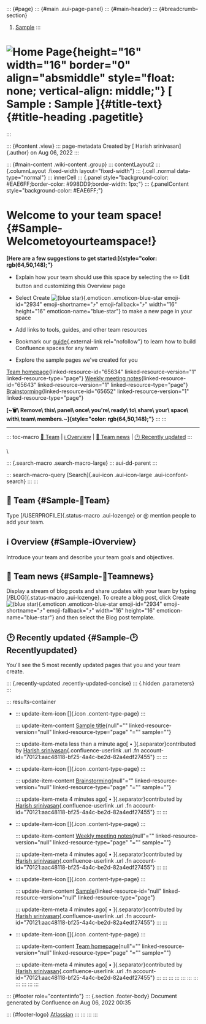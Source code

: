 ::: {#page}
::: {#main .aui-page-panel}
::: {#main-header}
::: {#breadcrumb-section}
1.  [Sample](index.html)
:::

# ![Home Page](images/icons/contenttypes/home_page_16.png){height="16" width="16" border="0" align="absmiddle" style="float: none; vertical-align: middle;"} [ Sample : Sample ]{#title-text} {#title-heading .pagetitle}
:::

::: {#content .view}
::: page-metadata
Created by [ Harish srinivasan]{.author} on Aug 06, 2022
:::

::: {#main-content .wiki-content .group}
::: contentLayout2
::: {.columnLayout .fixed-width layout="fixed-width"}
::: {.cell .normal data-type="normal"}
::: innerCell
::: {.panel style="background-color: #EAE6FF;border-color: #998DD9;border-width: 1px;"}
::: {.panelContent style="background-color: #EAE6FF;"}
# Welcome to your team space! {#Sample-Welcometoyourteamspace!}

**[Here are a few suggestions to get
started:]{style="color: rgb(64,50,148);"}**

-   Explain how your team should use this space by selecting the ✏️ Edit
    button and customizing this Overview page

-   Select Create ![(blue
    star)](images/icons/emoticons/72/2934.png){.emoticon
    .emoticon-blue-star emoji-id="2934"
    emoji-shortname=":arrow_heading_up:" emoji-fallback="⤴" width="16"
    height="16" emoticon-name="blue-star"} to make a new page in your
    space

-   Add links to tools, guides, and other team resources

-   Bookmark our
    [guide](https://www.atlassian.com/blog/confluence/build-confluence-spaces-team-project){.external-link
    rel="nofollow"} to learn how to build Confluence spaces for any team

-   Explore the sample pages we\'ve created for you

[Team homepage](Team-homepage_65634.html){linked-resource-id="65634"
linked-resource-version="1" linked-resource-type="page"} [Weekly meeting
notes](Weekly-meeting-notes_65643.html){linked-resource-id="65643"
linked-resource-version="1" linked-resource-type="page"}
[Brainstorming](Brainstorming_65652.html){linked-resource-id="65652"
linked-resource-version="1" linked-resource-type="page"}

**[~🗑\ Remove\ this\ panel\ once\ you\'re\ ready\ to\ share\ your\ space\ with\ team\ members.~]{style="color: rgb(64,50,148);"}**
:::
:::

------------------------------------------------------------------------

::: toc-macro
[🎽 Team](#Sample-🎽Team) \| [ℹ️ Overview](#Sample-ℹ️Overview) \| [📣
Team news](#Sample-📣Teamnews) \| [🕑 Recently
updated](#Sample-🕑Recentlyupdated)
:::

\

::: {.search-macro .search-macro-large}
::: aui-dd-parent
:::

::: search-macro-query
[Search]{.aui-icon .aui-icon-large .aui-iconfont-search}
:::
:::

## 🎽 Team {#Sample-🎽Team}

Type [/USERPROFILE]{.status-macro .aui-lozenge} or @ mention people to
add your team.

## ℹ️ Overview {#Sample-ℹ️Overview}

Introduce your team and describe your team goals and objectives.

## 📣 Team news {#Sample-📣Teamnews}

Display a stream of blog posts and share updates with your team by
typing [/BLOG]{.status-macro .aui-lozenge}. To create a blog post, click
Create ![(blue star)](images/icons/emoticons/72/2934.png){.emoticon
.emoticon-blue-star emoji-id="2934" emoji-shortname=":arrow_heading_up:"
emoji-fallback="⤴" width="16" height="16" emoticon-name="blue-star"} and
then select the Blog post template.

## 🕑 Recently updated {#Sample-🕑Recentlyupdated}

You\'ll see the 5 most recently updated pages that you and your team
create.

::: {.recently-updated .recently-updated-concise}
::: {.hidden .parameters}
:::

::: results-container
-   ::: update-item-icon
    []{.icon .content-type-page}
    :::

    ::: update-item-content
    [Sample
    title](Sample-title_196609.html "data-linked-resource-id="){null\"=""
    linked-resource-version="null" linked-resource-type="page" \"=""
    sample=""}

    ::: update-item-meta
    less than a minute ago[ • ]{.separator}contributed by [Harish
    srinivasan](null/display/~70121%3Aaac48118-bf25-4a4c-be2d-82a4edf27455){.confluence-userlink
    .url .fn account-id="70121:aac48118-bf25-4a4c-be2d-82a4edf27455"}
    :::
    :::

-   ::: update-item-icon
    []{.icon .content-type-page}
    :::

    ::: update-item-content
    [Brainstorming](Brainstorming_65652.html "data-linked-resource-id="){null\"=""
    linked-resource-version="null" linked-resource-type="page" \"=""
    sample=""}

    ::: update-item-meta
    4 minutes ago[ • ]{.separator}contributed by [Harish
    srinivasan](null/display/~70121%3Aaac48118-bf25-4a4c-be2d-82a4edf27455){.confluence-userlink
    .url .fn account-id="70121:aac48118-bf25-4a4c-be2d-82a4edf27455"}
    :::
    :::

-   ::: update-item-icon
    []{.icon .content-type-page}
    :::

    ::: update-item-content
    [Weekly meeting
    notes](Weekly-meeting-notes_65643.html "data-linked-resource-id="){null\"=""
    linked-resource-version="null" linked-resource-type="page" \"=""
    sample=""}

    ::: update-item-meta
    4 minutes ago[ • ]{.separator}contributed by [Harish
    srinivasan](null/display/~70121%3Aaac48118-bf25-4a4c-be2d-82a4edf27455){.confluence-userlink
    .url .fn account-id="70121:aac48118-bf25-4a4c-be2d-82a4edf27455"}
    :::
    :::

-   ::: update-item-icon
    []{.icon .content-type-page}
    :::

    ::: update-item-content
    [Sample](index.html "Sample"){linked-resource-id="null"
    linked-resource-version="null" linked-resource-type="page"}

    ::: update-item-meta
    4 minutes ago[ • ]{.separator}contributed by [Harish
    srinivasan](null/display/~70121%3Aaac48118-bf25-4a4c-be2d-82a4edf27455){.confluence-userlink
    .url .fn account-id="70121:aac48118-bf25-4a4c-be2d-82a4edf27455"}
    :::
    :::

-   ::: update-item-icon
    []{.icon .content-type-page}
    :::

    ::: update-item-content
    [Team
    homepage](Team-homepage_65634.html "data-linked-resource-id="){null\"=""
    linked-resource-version="null" linked-resource-type="page" \"=""
    sample=""}

    ::: update-item-meta
    4 minutes ago[ • ]{.separator}contributed by [Harish
    srinivasan](null/display/~70121%3Aaac48118-bf25-4a4c-be2d-82a4edf27455){.confluence-userlink
    .url .fn account-id="70121:aac48118-bf25-4a4c-be2d-82a4edf27455"}
    :::
    :::
:::
:::
:::
:::
:::
:::
:::
:::
:::

::: {#footer role="contentinfo"}
::: {.section .footer-body}
Document generated by Confluence on Aug 06, 2022 00:35

::: {#footer-logo}
[Atlassian](http://www.atlassian.com/)
:::
:::
:::
:::
